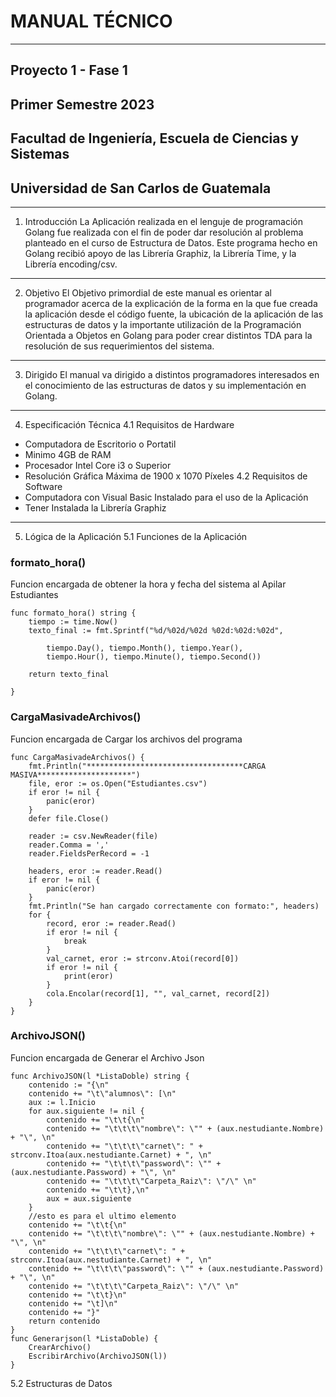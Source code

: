 # MANUAL TÉCNICO 
---
## Proyecto 1 - Fase 1
## Primer Semestre 2023
## Facultad de Ingeniería, Escuela de Ciencias y Sistemas
## Universidad de San Carlos de Guatemala
---
1.	Introducción
La Aplicación realizada en el lenguje de programación Golang fue realizada con el fin de poder dar resolución al problema planteado en el curso de Estructura de Datos. Este programa hecho en Golang recibió apoyo de las Librería Graphiz, la Librería Time, y la Librería encoding/csv.
---
2.	Objetivo
El Objetivo primordial de este manual es orientar al programador acerca de la explicación de la forma en la que fue creada la aplicación desde el código fuente, la ubicación de la aplicación de las estructuras de datos y la importante utilización de la Programación Orientada a Objetos en Golang para poder crear distintos TDA para la resolución de sus requerimientos del sistema.
---
3.	Dirigido 
El manual va dirigido a distintos programadores interesados en el conocimiento de las estructuras de datos y su implementación en Golang.
---
4. Especificación Técnica
4.1 Requisitos de Hardware
- Computadora de Escritorio o Portatil 
- Minimo 4GB de RAM
- Procesador Intel Core i3 o Superior
- Resolución Gráfica Máxima de 1900 x 1070 Píxeles
4.2 Requisitos de Software
- Computadora con Visual Basic Instalado para el uso de la Aplicación
- Tener Instalada la Librería Graphiz
---
5. Lógica de la Aplicación
5.1 Funciones de la Aplicación
###   formato_hora()
Funcion encargada de obtener la hora y fecha del sistema al Apilar Estudiantes
```
func formato_hora() string {
	tiempo := time.Now()
	texto_final := fmt.Sprintf("%d/%02d/%02d %02d:%02d:%02d",

		tiempo.Day(), tiempo.Month(), tiempo.Year(),
		tiempo.Hour(), tiempo.Minute(), tiempo.Second())

	return texto_final

}
```
###   CargaMasivadeArchivos()
Funcion encargada de Cargar los archivos del programa
```
func CargaMasivadeArchivos() {
	fmt.Println("***********************************CARGA MASIVA*********************")
	file, eror := os.Open("Estudiantes.csv")
	if eror != nil {
		panic(eror)
	}
	defer file.Close()

	reader := csv.NewReader(file)
	reader.Comma = ','
	reader.FieldsPerRecord = -1

	headers, eror := reader.Read()
	if eror != nil {
		panic(eror)
	}
	fmt.Println("Se han cargado correctamente con formato:", headers)
	for {
		record, eror := reader.Read()
		if eror != nil {
			break
		}
		val_carnet, eror := strconv.Atoi(record[0])
		if eror != nil {
			print(eror)
		}
		cola.Encolar(record[1], "", val_carnet, record[2])
	}
}

```
###   ArchivoJSON()
Funcion encargada de Generar el Archivo Json
```
func ArchivoJSON(l *ListaDoble) string {
	contenido := "{\n"
	contenido += "\t\"alumnos\": [\n"
	aux := l.Inicio
	for aux.siguiente != nil {
		contenido += "\t\t{\n"
		contenido += "\t\t\t\"nombre\": \"" + (aux.nestudiante.Nombre) + "\", \n"
		contenido += "\t\t\t\"carnet\": " + strconv.Itoa(aux.nestudiante.Carnet) + ", \n"
		contenido += "\t\t\t\"password\": \"" + (aux.nestudiante.Password) + "\", \n"
		contenido += "\t\t\t\"Carpeta_Raiz\": \"/\" \n"
		contenido += "\t\t},\n"
		aux = aux.siguiente
	}
	//esto es para el ultimo elemento
	contenido += "\t\t{\n"
	contenido += "\t\t\t\"nombre\": \"" + (aux.nestudiante.Nombre) + "\", \n"
	contenido += "\t\t\t\"carnet\": " + strconv.Itoa(aux.nestudiante.Carnet) + ", \n"
	contenido += "\t\t\t\"password\": \"" + (aux.nestudiante.Password) + "\", \n"
	contenido += "\t\t\t\"Carpeta_Raiz\": \"/\" \n"
	contenido += "\t\t}\n"
	contenido += "\t]\n"
	contenido += "}"
	return contenido
}
func Generarjson(l *ListaDoble) {
	CrearArchivo()
	EscribirArchivo(ArchivoJSON(l))
}
```
5.2 Estructuras de Datos
```
```
